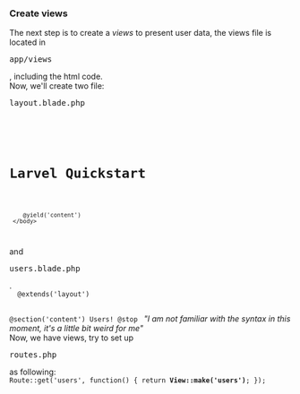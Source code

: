 <h3>Create views</h3>
The next step is to create a <i>views</i> to present user data, the views file is located in <pre>app/views</pre>, including the html code.<br>
Now, we'll create two file: 
<pre>layout.blade.php</pre>
<code>
  <html>
	 <body>
		<h1>Larvel Quickstart</h1>
		
		@yield('content')
	 </body>
  </html> 
</code>
and <pre>users.blade.php</pre>.
<code>
  @extends('layout')
  
  @section('content')
	   Users!
  @stop
</code>
<i>"I am not familiar with the syntax in this moment, it's a little bit weird for me"</i><br>
Now, we have views, try to set up <pre>routes.php</pre> as following:
<code>
  Route::get('users', function()
  {
    return <b>View::make('users')</b>;
  });
</code>
